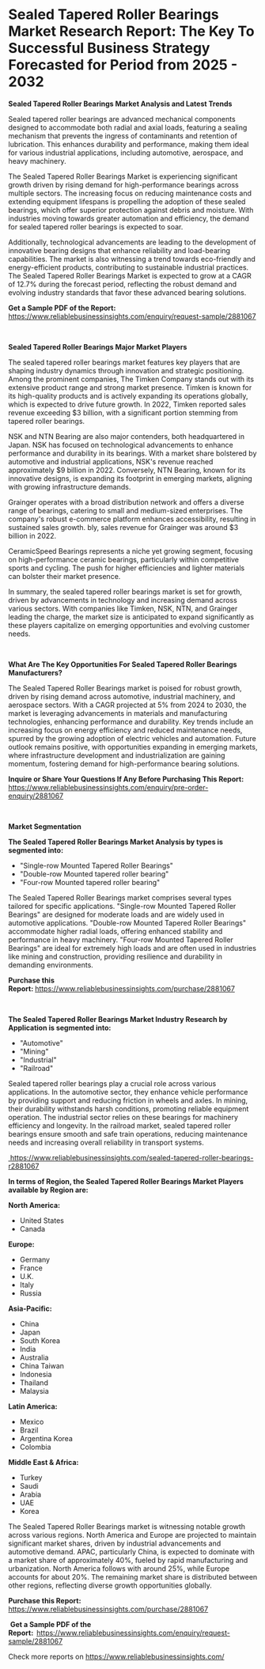 <p><h1>Sealed Tapered Roller Bearings Market Research Report: The Key To Successful Business Strategy Forecasted for Period from 2025 - 2032</h1></p><p><strong>Sealed Tapered Roller Bearings Market Analysis and Latest Trends</strong></p>
<p><p>Sealed tapered roller bearings are advanced mechanical components designed to accommodate both radial and axial loads, featuring a sealing mechanism that prevents the ingress of contaminants and retention of lubrication. This enhances durability and performance, making them ideal for various industrial applications, including automotive, aerospace, and heavy machinery.</p><p>The Sealed Tapered Roller Bearings Market is experiencing significant growth driven by rising demand for high-performance bearings across multiple sectors. The increasing focus on reducing maintenance costs and extending equipment lifespans is propelling the adoption of these sealed bearings, which offer superior protection against debris and moisture. With industries moving towards greater automation and efficiency, the demand for sealed tapered roller bearings is expected to soar.</p><p>Additionally, technological advancements are leading to the development of innovative bearing designs that enhance reliability and load-bearing capabilities. The market is also witnessing a trend towards eco-friendly and energy-efficient products, contributing to sustainable industrial practices. The Sealed Tapered Roller Bearings Market is expected to grow at a CAGR of 12.7% during the forecast period, reflecting the robust demand and evolving industry standards that favor these advanced bearing solutions.</p></p>
<p><strong>Get a Sample PDF of the Report:&nbsp;</strong> <a href="https://www.reliablebusinessinsights.com/enquiry/request-sample/2881067?utm_campaign=1950&utm_medium=2&utm_source=Github&utm_content=ia&utm_term=12032025&utm_id=sealed-tapered-roller-bearings">https://www.reliablebusinessinsights.com/enquiry/request-sample/2881067</a></p>
<p>&nbsp;</p>
<p><strong>Sealed Tapered Roller Bearings Major Market Players</strong></p>
<p><p>The sealed tapered roller bearings market features key players that are shaping industry dynamics through innovation and strategic positioning. Among the prominent companies, The Timken Company stands out with its extensive product range and strong market presence. Timken is known for its high-quality products and is actively expanding its operations globally, which is expected to drive future growth. In 2022, Timken reported sales revenue exceeding $3 billion, with a significant portion stemming from tapered roller bearings.</p><p>NSK and NTN Bearing are also major contenders, both headquartered in Japan. NSK has focused on technological advancements to enhance performance and durability in its bearings. With a market share bolstered by automotive and industrial applications, NSK's revenue reached approximately $9 billion in 2022. Conversely, NTN Bearing, known for its innovative designs, is expanding its footprint in emerging markets, aligning with growing infrastructure demands.</p><p>Grainger operates with a broad distribution network and offers a diverse range of bearings, catering to small and medium-sized enterprises. The company's robust e-commerce platform enhances accessibility, resulting in sustained sales growth. bly, sales revenue for Grainger was around $3 billion in 2022.</p><p>CeramicSpeed Bearings represents a niche yet growing segment, focusing on high-performance ceramic bearings, particularly within competitive sports and cycling. The push for higher efficiencies and lighter materials can bolster their market presence.</p><p>In summary, the sealed tapered roller bearings market is set for growth, driven by advancements in technology and increasing demand across various sectors. With companies like Timken, NSK, NTN, and Grainger leading the charge, the market size is anticipated to expand significantly as these players capitalize on emerging opportunities and evolving customer needs.</p></p>
<p>&nbsp;</p>
<p><strong>What Are The Key Opportunities For Sealed Tapered Roller Bearings Manufacturers?</strong></p>
<p><p>The Sealed Tapered Roller Bearings market is poised for robust growth, driven by rising demand across automotive, industrial machinery, and aerospace sectors. With a CAGR projected at 5% from 2024 to 2030, the market is leveraging advancements in materials and manufacturing technologies, enhancing performance and durability. Key trends include an increasing focus on energy efficiency and reduced maintenance needs, spurred by the growing adoption of electric vehicles and automation. Future outlook remains positive, with opportunities expanding in emerging markets, where infrastructure development and industrialization are gaining momentum, fostering demand for high-performance bearing solutions.</p></p>
<p><strong>Inquire or Share Your Questions If Any Before Purchasing This Report:</strong> <a href="https://www.reliablebusinessinsights.com/enquiry/pre-order-enquiry/2881067?utm_campaign=1950&utm_medium=2&utm_source=Github&utm_content=ia&utm_term=12032025&utm_id=sealed-tapered-roller-bearings">https://www.reliablebusinessinsights.com/enquiry/pre-order-enquiry/2881067</a></p>
<p>&nbsp;</p>
<p><strong>Market Segmentation</strong></p>
<p><strong>The Sealed Tapered Roller Bearings Market Analysis by types is segmented into:</strong></p>
<p><ul><li>"Single-row Mounted Tapered Roller Bearings"</li><li>"Double-row Mounted tapered roller bearing"</li><li>"Four-row Mounted tapered roller bearing"</li></ul></p>
<p><p>The Sealed Tapered Roller Bearings market comprises several types tailored for specific applications. "Single-row Mounted Tapered Roller Bearings" are designed for moderate loads and are widely used in automotive applications. "Double-row Mounted Tapered Roller Bearings" accommodate higher radial loads, offering enhanced stability and performance in heavy machinery. "Four-row Mounted Tapered Roller Bearings" are ideal for extremely high loads and are often used in industries like mining and construction, providing resilience and durability in demanding environments.</p></p>
<p><strong>Purchase this Report:&nbsp;</strong><a href="https://www.reliablebusinessinsights.com/purchase/2881067?utm_campaign=1950&utm_medium=2&utm_source=Github&utm_content=ia&utm_term=12032025&utm_id=sealed-tapered-roller-bearings">https://www.reliablebusinessinsights.com/purchase/2881067</a></p>
<p>&nbsp;</p>
<p><strong>The Sealed Tapered Roller Bearings Market Industry Research by Application is segmented into:</strong></p>
<p><ul><li>"Automotive"</li><li>"Mining"</li><li>"Industrial"</li><li>"Railroad"</li></ul></p>
<p><p>Sealed tapered roller bearings play a crucial role across various applications. In the automotive sector, they enhance vehicle performance by providing support and reducing friction in wheels and axles. In mining, their durability withstands harsh conditions, promoting reliable equipment operation. The industrial sector relies on these bearings for machinery efficiency and longevity. In the railroad market, sealed tapered roller bearings ensure smooth and safe train operations, reducing maintenance needs and increasing overall reliability in transport systems.</p></p>
<p><a href="https://www.reliablebusinessinsights.com/sealed-tapered-roller-bearings-r2881067?utm_campaign=1950&utm_medium=2&utm_source=Github&utm_content=ia&utm_term=12032025&utm_id=sealed-tapered-roller-bearings">&nbsp;https://www.reliablebusinessinsights.com/sealed-tapered-roller-bearings-r2881067</a></p>
<p><strong>In terms of Region, the Sealed Tapered Roller Bearings Market Players available by Region are:</strong></p>
<p>
    <p> <strong> North America: </strong>
        <ul>
            <li>United States</li>
            <li>Canada</li>
        </ul>
        </p> 
    <p> <strong> Europe: </strong>
        <ul>
            <li>Germany</li>
            <li>France</li>
            <li>U.K.</li>
            <li>Italy</li>
            <li>Russia</li>
        </ul>
        </p> 
    <p> <strong> Asia-Pacific: </strong>
        <ul>
            <li>China</li>
            <li>Japan</li>
            <li>South Korea</li>
            <li>India</li>
            <li>Australia</li>
            <li>China Taiwan</li>
            <li>Indonesia</li>
            <li>Thailand</li>
            <li>Malaysia</li>
        </ul>
        </p> 
    <p> <strong> Latin America: </strong>
        <ul>
            <li>Mexico</li>
            <li>Brazil</li>
            <li>Argentina Korea</li>
            <li>Colombia</li>
        </ul>
        </p> 
    <p> <strong> Middle East & Africa: </strong>
        <ul>
            <li>Turkey</li>
            <li>Saudi</li>
            <li>Arabia</li>
            <li>UAE</li>
            <li>Korea</li>
        </ul>
    </p>
    </p>
<p><p>The Sealed Tapered Roller Bearings market is witnessing notable growth across various regions. North America and Europe are projected to maintain significant market shares, driven by industrial advancements and automotive demand. APAC, particularly China, is expected to dominate with a market share of approximately 40%, fueled by rapid manufacturing and urbanization. North America follows with around 25%, while Europe accounts for about 20%. The remaining market share is distributed between other regions, reflecting diverse growth opportunities globally.</p></p>
<p><strong>Purchase this Report: </strong><a href="https://www.reliablebusinessinsights.com/purchase/2881067?utm_campaign=1950&utm_medium=2&utm_source=Github&utm_content=ia&utm_term=12032025&utm_id=sealed-tapered-roller-bearings">https://www.reliablebusinessinsights.com/purchase/2881067</a></p>
<p>&nbsp;<strong>Get a Sample PDF of the Report:&nbsp;&nbsp;</strong><a href="https://www.reliablebusinessinsights.com/enquiry/request-sample/2881067?utm_campaign=1950&utm_medium=2&utm_source=Github&utm_content=ia&utm_term=12032025&utm_id=sealed-tapered-roller-bearings">https://www.reliablebusinessinsights.com/enquiry/request-sample/2881067</a></p>
<p><strong></strong></p>
<p>Check more reports on <a href="https://www.reliablebusinessinsights.com/?utm_campaign=1950&utm_medium=2&utm_source=Github&utm_content=ia&utm_term=12032025&utm_id=sealed-tapered-roller-bearings">https://www.reliablebusinessinsights.com/</a></p>